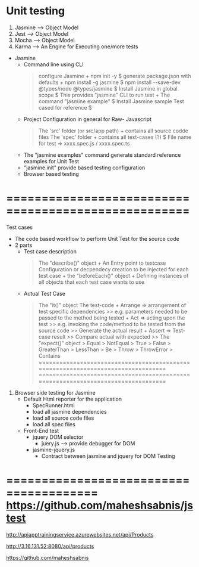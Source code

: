 # Unit testing

1. Jasmine --> Object Model
2. Jest --> Object Model
3. Mocha --> Object Model
4. Karma --> An Engine for Executing one/more tests


- Jasmine
    * Command line using CLI
        > configure Jasmine
            + npm init -y
                $ generate package.json with defaults
            + npm install -g jasmine
                $ npm install --save-dev @types/node @types/jasmine
                $ Install Jasmine in global scope
                $ This provides "jasmine" CLI to run test
            + The command "jasmine example"
                $ Install Jasmine sample Test cased for reference
                $ 
    * Project Configuration in general for Raw- Javascript
        > The 'src' folder (or src/app path)
            + contains all source codde files
        > The 'spec' folder
            + contains all test-cases (?)
                $ File name for test
                    => xxxx.spec.js / xxxx.spec.ts
    * The "jasmine examples" command generate standard reference examples for Unit Test
    * "jasmine init" provide based testing configuration
    * Browser based testing

====================================================
====================================================

Test cases
- The code based workflow to perform Unit Test for the source code
- 2 parts
    * Test case description
        > The "describe()" object
            + An Entry point to testcase
        > Configuration or decpendecy creation to be injected for each test case
            + the "beforeEach()" object
            + Defining instances of all objects that each test case wants to use
    * Actual Test Case
        > The "it()" object
        > The test-code
            + Arrange
                => arrangement of test specific dependencies
                    >> e.g. parameters needed to be passed to the method being tested
            + Act
                => acting upon the test
                    >> e.g. invoking the code/method to be tested from the source code
                    >> Generate the actual result
            + Assert 
                => Test-case result
                    >> Compare actual with expected
                    >> The "expect()" object
                        > Equal
                        > NotEqual
                        > True
                        > False
                        > GreaterThan
                        > LessThan
                        > Be
                        > Throw
                        > ThrowError
                        > Contains
=================================================================================
=================================================================================

1. Browser side testing for Jasmine
    - Default Html reporter for the application 
        * SpecRunner.html
        * load all jasmine dependencies
        * load all source code files
        * load all spec files
    - Front-End test
        * jquery DOM selector
            - juery.js --> provide debugger for DOM
        * jasmine-jquery.js
            - Contract between jasmine and jquery for DOM Testing

=======================================
https://github.com/maheshsabnis/jstest
=======================================
http://apiapptrainingservice.azurewebsites.net/api/Products

http://3.16.131.52:8080/api/products

https://github.com/maheshsabnis

